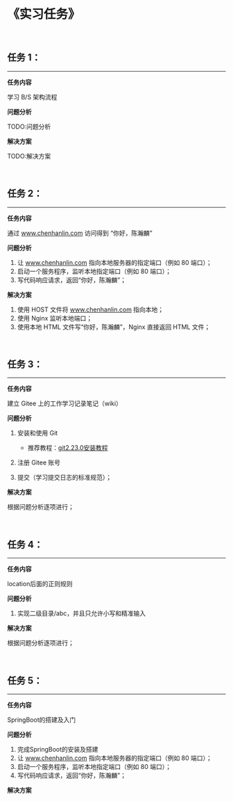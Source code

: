 # 《实习任务》

<br>

## 任务 1：

---

**任务内容**

学习 B/S 架构流程

**问题分析**

TODO:问题分析

**解决方案**

TODO:解决方案

<br>

## 任务 2：

---

**任务内容**

通过 www.chenhanlin.com 访问得到 “你好，陈瀚麟”

**问题分析**

1. 让 www.chenhanlin.com 指向本地服务器的指定端口（例如 80 端口）；
2. 启动一个服务程序，监听本地指定端口（例如 80 端口）；
3. 写代码响应请求，返回“你好，陈瀚麟”；

**解决方案**

1. 使用 HOST 文件将 www.chenhanlin.com 指向本地；
2. 使用 Nginx 监听本地端口；
3. 使用本地 HTML 文件写“你好，陈瀚麟”，Nginx 直接返回 HTML 文件；

<br>

## 任务 3：

---

**任务内容**

建立 Gitee 上的工作学习记录笔记（wiki）

**问题分析**

1.  安装和使用 Git

    - 推荐教程：[git2.23.0安装教程](https://blog.csdn.net/qq969754319/article/details/102463346)

2.  注册 Gitee 账号
3.  提交（学习提交日志的标准规范）；

**解决方案**

根据问题分析逐项进行；

<br>

## 任务 4：

---

**任务内容**

location后面的正则规则

**问题分析**

1. 实现二级目录/abc，并且只允许小写和精准输入

**解决方案**

根据问题分析逐项进行；

<br>

## 任务 5：

---

**任务内容**

SpringBoot的搭建及入门

**问题分析**
1. 完成SpringBoot的安装及搭建
2. 让 www.chenhanlin.com 指向本地服务器的指定端口（例如 80 端口）；
3. 启动一个服务程序，监听本地指定端口（例如 80 端口）；
4. 写代码响应请求，返回“你好，陈瀚麟”；

**解决方案**

<br>